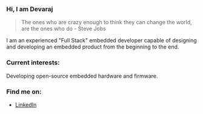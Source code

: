 ### Hi, I am **Devaraj**

>The ones who are crazy enough to think they can change the world, are the ones who do - Steve Jobs

I am an experienced "Full Stack" embedded developer capable of designing and developing an embedded product from the beginning to the end. 

### Current interests: 
Developing open-source embedded hardware and firmware. 

### Find me on:
- <a href="https://www.linkedin.com/in/devaraj-dhakshinamurthy-84a794a6" target="_blank">LinkedIn</a>
